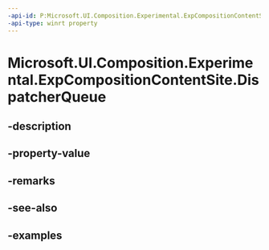 ```yaml
---
-api-id: P:Microsoft.UI.Composition.Experimental.ExpCompositionContentSite.DispatcherQueue
-api-type: winrt property
---
```


# Microsoft.UI.Composition.Experimental.ExpCompositionContentSite.DispatcherQueue

<!--
public Microsoft.System.DispatcherQueue DispatcherQueue { get; }
-->


## -description

## -property-value

## -remarks

## -see-also

## -examples


